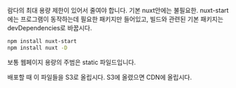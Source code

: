 

람다의 최대 용량 제한이 있어서 줄여야 합니다. 기본 nuxt안에는 불필요한. nuxt-start에는 프로그램이 동작하는데 필요한 패키지만 들어있고, 빌드와 관련된 기본 패키지는 devDependencies로 바꿉시다.

```bash
npm install nuxt-start
npm install nuxt -D
```

보통 웹페이지 용량의 주범은 static 파일드입니다.

배포할 때 이 파일들을 S3로 올립시다. S3에 올렸으면 CDN에 올립시다.
